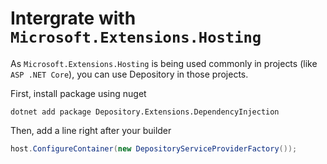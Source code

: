 # Intergrate with `Microsoft.Extensions.Hosting`

As `Microsoft.Extensions.Hosting` is being used commonly in projects (like `ASP .NET Core`), you can use Depository in those projects.

First, install package using nuget

```shell
dotnet add package Depository.Extensions.DependencyInjection
```

Then, add a line right after your builder

```csharp
host.ConfigureContainer(new DepositoryServiceProviderFactory());
```
